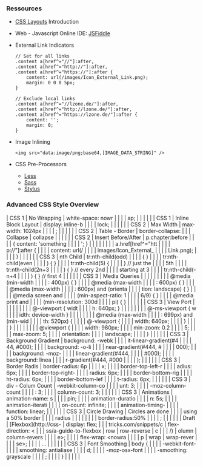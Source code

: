 ### Ressources

-   [CSS Layouts](http://learnlayout.com/) Introduction
-   Web - Javascript Online IDE: [JSFiddle](http://jsfiddle.net/)
-   External Link Indicators

        // Set for all links
        .content a[href^="//"]:after, 
        .content a[href^="http://"]:after, 
        .content a[href^="https://"]:after {
            content: url(/images/Icon_External_Link.png);
            margin: 0 0 0 5px;
        }

        // Exclude local links
        .content a[href^="//lzone.de/"]:after, 
        .content a[href^="http://lzone.de/"]:after, 
        .content a[href^="https://lzone.de/"]:after {
            content: '';
            margin: 0;
        }

-   Image Inlining

        <img src="data:image/png;base64,[IMAGE_DATA_STRING]" />

-   CSS Pre-Processors
    -   [Less](http://lesscss.org/)
    -   [Sass](http://sass-lang.com/)
    -   [Stylus](https://learnboost.github.io/stylus/)

### Advanced CSS Style Overview


| CSS 1                 | No Wrapping           |     white-space: nowr |
|                       |                       | ap;                   |
|                       |                       |                       |
| CSS 1                 | Inline Block Layout   |     display: inline-b |
|                       |                       | lock;                 |
|                       |                       |                       |
| CSS 2                 | Max Width             |     max-width: 1024px |
|                       |                       | ;                     |
|                       |                       |                       |
| CSS 2                 | Table - Border        |     border-collapse:  |
|                       | Collapse              | collapse              |
|                       |                       |                       |
| CSS 2                 | Insert Before/After   |     p.chapter:before  |
|                       |                       | { content: 'something |
|                       |                       | '; }                  |
|                       |                       |                       |
|                       |                       |     a.href[href^="htt |
|                       |                       | p://"]:after {        |
|                       |                       |        content: url(/ |
|                       |                       | images/Icon_External_ |
|                       |                       | Link.png);            |
|                       |                       |     }                 |
|                       |                       |                       |
| CSS 3                 | nth Child             |     tr:nth-child(odd) |
|                       |                       |  { }                  |
|                       |                       |     tr:nth-child(even |
|                       |                       | ) { }                 |
|                       |                       |     tr:nth-child(5) { |
|                       |                       |  }       // just the  |
|                       |                       | 5th                   |
|                       |                       |     tr:nth-child(2n+3 |
|                       |                       | ) { }    // every 2nd |
|                       |                       |  starting at 3        |
|                       |                       |     tr:nth-child(-n+4 |
|                       |                       | ) { }    // first 4   |
|                       |                       |                       |
| CSS 3                 | Media Queries         |     <link rel="styles |
|                       |                       | heet" media="(max-wid |
|                       |                       | th: 800px)" href="exa |
|                       |                       | mple.css" />          |
|                       |                       |                       |
|                       |                       |     @media (min-width |
|                       |                       | : 400px) { }          |
|                       |                       |     @media (max-width |
|                       |                       | : 600px) { }          |
|                       |                       |     @media (max-width |
|                       |                       | : 600px) and (orienta |
|                       |                       | tion: landscape) { }  |
|                       |                       |     @media screen and |
|                       |                       |  (min-aspect-ratio: 1 |
|                       |                       | 6/9) { }              |
|                       |                       |     @media print and  |
|                       |                       | (min-resolution: 300d |
|                       |                       | pi) { }               |
|                       |                       |                       |
| CSS 3                 | View Port             |     <meta name="viewp |
|                       |                       | ort" content="width=3 |
|                       |                       | 20" />                |
|                       |                       |                       |
|                       |                       |     @-viewport { widt |
|                       |                       | h: 640px; }           |
|                       |                       |                       |
|                       |                       |     @-ms-viewport { w |
|                       |                       | idth: device-width }  |
|                       |                       |                       |
|                       |                       |     @media (max-width |
|                       |                       | : 699px) and (min-wid |
|                       |                       | th: 520px) {          |
|                       |                       |       @-viewport {    |
|                       |                       |         width: 640px; |
|                       |                       |       }               |
|                       |                       |     }                 |
|                       |                       |                       |
|                       |                       |     @viewport {       |
|                       |                       |         width: 980px; |
|                       |                       |         min-zoom: 0.2 |
|                       |                       | 5;                    |
|                       |                       |         max-zoom: 5;  |
|                       |                       |         orientation:  |
|                       |                       | landscape;            |
|                       |                       |     }                 |
|                       |                       |                       |
| CSS 3                 | Background Gradient   |     background: -webk |
|                       |                       | it-linear-gradient(#4 |
|                       |                       | 44, #000);            |
|                       |                       |     background: -o-li |
|                       |                       | near-gradient(#444, # |
|                       |                       | 000);                 |
|                       |                       |     background: -moz- |
|                       |                       | linear-gradient(#444, |
|                       |                       |  #000);               |
|                       |                       |     background: linea |
|                       |                       | r-gradient(#444, #000 |
|                       |                       | );                    |
|                       |                       |                       |
| CSS 3                 | Border Radis          |     border-radius: 6p |
|                       |                       | x;                    |
|                       |                       |     border-top-left-r |
|                       |                       | adius: 6px;           |
|                       |                       |     border-top-right- |
|                       |                       | radius: 6px;          |
|                       |                       |     border-bottom-rig |
|                       |                       | ht-radius: 6px;       |
|                       |                       |     border-bottom-lef |
|                       |                       | t-radius: 6px;        |
|                       |                       |                       |
| CSS 3                 | div - Colum Count     |     -webkit-column-co |
|                       |                       | unt: 3;               |
|                       |                       |     -moz-column-count |
|                       |                       | : 3;                  |
|                       |                       |     column-count: 3;  |
|                       |                       |                       |
| CSS 3                 | Animations            |     animation-name: s |
|                       |                       | pin;                  |
|                       |                       |     animation-duratio |
|                       |                       | n: 5s;                |
|                       |                       |     animation-iterati |
|                       |                       | on-count: infinite;   |
|                       |                       |     animation-timing- |
|                       |                       | function: linear;     |
|                       |                       |                       |
| CSS 3                 | Circle Drawing        | Circles are done      |
|                       |                       | using a 50% border    |
|                       |                       | radius                |
|                       |                       |                       |
|                       |                       |     border-radius:50% |
|                       |                       | ;                     |
|                       |                       |                       |
| Draft                 | [Flexbox](http://css- |     display: flex;    |
|                       | tricks.com/snippets/c |     flex-direction: < |
|                       | ss/a-guide-to-flexbox | row | row-reverse | c |
|                       | /)                    | olumn | column-revers |
|                       |                       | e>;                   |
|                       |                       |     flex-wrap: <nowra |
|                       |                       | p | wrap | wrap-rever |
|                       |                       | se>;                  |
|                       |                       |     ...               |
|                       |                       |                       |
| CSS 3                 | Font Smoothing        |     body {            |
|                       |                       |         -webkit-font- |
|                       |                       | smoothing: antialiase |
|                       |                       | d;                    |
|                       |                       |         -moz-osx-font |
|                       |                       | -smoothing: grayscale |
|                       |                       | ;                     |
|                       |                       |     }                 |
|                       |                       |                       |
